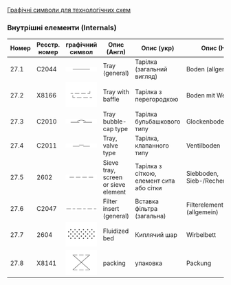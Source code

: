 [Графічні символи для технологічних схем](symbols.md)

### Внутрішні елементи (Internals)

| Номер | Реєстр. номер | графічний символ                                             | Опис (Англ)                         | Опис (укр)                               | Опис (Нім)                     |
| ----- | ------------- | ------------------------------------------------------------ | ----------------------------------- | ---------------------------------------- | ------------------------------ |
| 27.1  | C2044         | ![Boden (allgemein)](media/Tray_(general).png)               | Tray (general)                      | Тарілка (загальний вигляд)               | Boden (allgemein)              |
| 27.2  | X8166         | ![Boden mit Wehr](media/Tray_with_baffle.png)                | Tray with baffle                    | Тарілка з перегородкою                   | Boden mit Wehr                 |
| 27.3  | C2010         | ![Glockenboden](media/Tray_bubble-cap_type.png)              | Tray bubble-cap type                | Тарілка бульбашкового типу               | Glockenboden                   |
| 27.4  | C2011         | ![Ventilboden](media/Tray_valve_type.png)                    | Tray, valve type                    | Тарілка, клапанного типу                 | Ventilboden                    |
| 27.5  | 2602          | ![Siebboden, Sieb-/Rechen-element](media/Sieve_tray_screen_or_sieve_element.png) | Sieve tray, screen or sieve element | Тарілка з сіткою, елемент сита або сітки | Siebboden, Sieb-/Rechenelement |
| 27.6  | C2047         | ![Filterelement (allgemein)](media/Filter_insert_(general).png) | Filter insert (general)             | Вставка фільтра (загальна)               | Filterelement (allgemein)      |
| 27.7  | 2604          | ![Wirbelbett](media/Fluidized_bed.png)                       | Fluidized bed                       | Киплячий шар                             | Wirbelbett                     |
| 27.8  | X8141         | ![Packung](media/Packing.png)                                | packing                             | упаковка                                 | Packung                        |
